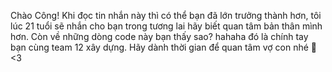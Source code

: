Chào Công!
Khi đọc tin nhắn này thì có thể bạn đã lớn trưởng thành hơn, tôi lúc 21 tuổi sẽ nhắn cho bạn trong tương lai
hãy biết quan tâm bản thân mình hơn. Còn về những dòng code này bạn thấy sao? hahaha đó là chính tay bạn cùng team 12
xây dựng. Hãy dành thời gian để quan tâm vợ con nhé 🥇 <3
